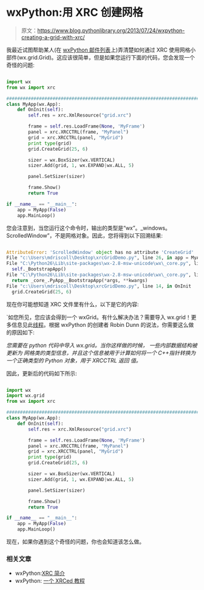 # wxPython:用 XRC 创建网格

> 原文：<https://www.blog.pythonlibrary.org/2013/07/24/wxpython-creating-a-grid-with-xrc/>

我最近试图帮助某人(在 [wxPython 邮件列表](https://groups.google.com/forum/?fromgroups=#!topic/wxpython-users/IfjW9f7LEhQ)上)弄清楚如何通过 XRC 使用网格小部件(wx.grid.Grid)。这应该很简单，但是如果您运行下面的代码，您会发现一个奇怪的问题:

```py

import wx
from wx import xrc

########################################################################
class MyApp(wx.App):
    def OnInit(self):
        self.res = xrc.XmlResource("grid.xrc")

        frame = self.res.LoadFrame(None, 'MyFrame')
        panel = xrc.XRCCTRL(frame, "MyPanel")
        grid = xrc.XRCCTRL(panel, "MyGrid")
        print type(grid)
        grid.CreateGrid(25, 6)

        sizer = wx.BoxSizer(wx.VERTICAL)
        sizer.Add(grid, 1, wx.EXPAND|wx.ALL, 5)

        panel.SetSizer(sizer)

        frame.Show()
        return True

if __name__ == "__main__":
    app = MyApp(False)
    app.MainLoop()

```

您会注意到，当您运行这个命令时，输出的类型是“wx”。_windows。ScrolledWindow”，不是网格对象。因此，您将得到以下回溯结果:

```py

AttributeError: 'ScrolledWindow' object has no attribute 'CreateGrid'
File "c:\Users\mdriscoll\Desktop\xrcGridDemo.py", line 26, in app = MyApp(False)
File "C:\Python26\Lib\site-packages\wx-2.8-msw-unicode\wx\_core.py", line 7981, in __init__
  self._BootstrapApp()
File "C:\Python26\Lib\site-packages\wx-2.8-msw-unicode\wx\_core.py", line 7555, in _BootstrapApp
  return _core_.PyApp__BootstrapApp(*args, **kwargs)
File "c:\Users\mdriscoll\Desktop\xrcGridDemo.py", line 14, in OnInit
  grid.CreateGrid(25, 6) 
```

现在你可能想知道 XRC 文件里有什么，以下是它的内容:

 `<resource class=""><object class="wxFrame" name="MyFrame">如您所见，您应该会得到一个 wxGrid。有什么解决办法？需要导入 wx.grid！更多信息见此[线程](http://wxpython-users.1045709.n5.nabble.com/xrc-wxGrid-problems-fetching-widget-using-XRCCTRL-td2363160.html)。根据 wxPython 的创建者 Robin Dunn 的说法，你需要这么做的原因如下:

*您需要在 python 代码中导入 wx.grid。当你这样做的时候，
一些内部数据结构被更新为
网格类的类型信息，并且这个信息被用于计算如何将一个
C++指针转换为一个正确类型的 Python 对象，用于 XRCCTRL 返回
值。*

因此，更新后的代码如下所示:

```py

import wx
import wx.grid
from wx import xrc

########################################################################
class MyApp(wx.App):
    def OnInit(self):
        self.res = xrc.XmlResource("grid.xrc")

        frame = self.res.LoadFrame(None, 'MyFrame')
        panel = xrc.XRCCTRL(frame, "MyPanel")
        grid = xrc.XRCCTRL(panel, "MyGrid")
        print type(grid)
        grid.CreateGrid(25, 6)

        sizer = wx.BoxSizer(wx.VERTICAL)
        sizer.Add(grid, 1, wx.EXPAND|wx.ALL, 5)

        panel.SetSizer(sizer)

        frame.Show()
        return True

if __name__ == "__main__":
    app = MyApp(False)
    app.MainLoop()

```

现在，如果你遇到这个奇怪的问题，你也会知道该怎么做。

### 相关文章

*   wxPython:[XRC 简介](https://www.blog.pythonlibrary.org/2010/05/11/wxpython-an-introduction-to-xrc/)
*   wxPython: [一个 XRCed 教程](https://www.blog.pythonlibrary.org/2010/10/28/wxpython-an-xrced-tutorial/)